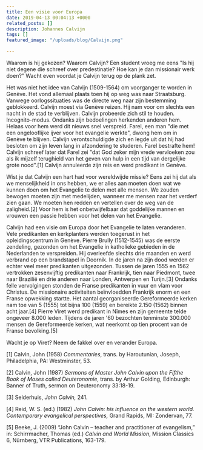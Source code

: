 ```yaml
---
title: Een visie voor Europa
date: 2019-04-13 00:04:13 +0000
related_posts: []
description: Johannes Calvijn
tags: []
featured_image: "/uploads/blog/Calvijn.png"

---
```

Waarom is hij gekozen? Waarom Calvijn? Een student vroeg me eens "Is hij niet degene die schreef over predestinatie? Hoe kan je dan missionair werk doen?" Wacht even voordat je Calvijn terug op de plank zet.

Het was niet het idee van Calvijn (1509-1564) om voorganger te worden in Genève. Het vond allemaal plaats toen hij op weg was naar Straatsburg. Vanwege oorlogssituaties was de directe weg naar zijn bestemming geblokkeerd. Calvijn moest via Genève reizen. Hij nam voor om slechts een nacht in de stad te verblijven. Calvijn probeerde zich stil te houden. Incognito-modus. Ondanks zijn bedoelingen herkenden anderen hem. Helaas voor hem werd dit nieuws snel verspreid. Farel, een man "die met een ongelooflijke ijver voor het evangelie werkte", dwong hem om in Genève te blijven. Calvijn verontschuldigde zich en legde uit dat hij had besloten om zijn leven lang in afzondering te studeren. Farel bestrafte hem! Calvijn schreef later dat Farel zei "dat God zeker mijn vrede vervloeken zou als ik mijzelf terughield van het geven van hulp in een tijd van dergelijke grote nood".\[1\] Calvijn annuleerde zijn reis en werd predikant in Genève.

Wist je dat Calvijn een hart had voor wereldwijde missie? Eens zei hij dat als we menselijkheid in ons hebben, we er alles aan moeten doen wat we kunnen doen om het Evangelie te delen met alle mensen. We zouden bewogen moeten zijn met medelijden, wanneer me mensen naar het verderf zien gaan. We moeten hen redden en vertellen over de weg van de zaligheid.\[2\] Voor hem is het onbetwijfelbaar dat goddelijke mannen en vrouwen een passie hebben voor het delen van het Evangelie.

Calvijn had een visie om Europa door het Evangelie te laten veranderen. Vele predikanten en kerkplanters werden toegerust in het opleidingscentrum in Genève. Pierre Brully (1512-1545) was de eerste zendeling, gezonden om het Evangelie in katholieke gebieden in de Nederlanden te verspreiden. Hij overleefde slechts drie maanden en werd verbrand op een brandstapel in Doornik. In de jaren na zijn dood werden er echter veel meer predikanten uitgezonden. Tussen de jaren 1555 en 1562 vertrokken zesenvijftig predikanten naar Frankrijk, tien naar Piedmont, twee naar Brazilië en drie anderen naar Londen, Antwerpen en Turijn.\[3\] Ondanks felle vervolgingen stonden de Franse predikanten in vuur en vlam voor Christus. De missionaire activiteiten beïnvloedden Frankrijk enorm en een Franse opwekking startte. Het aantal georganiseerde Gereformeerde kerken nam toe van 5 (1555) tot bijna 100 (1559) en bereikte 2.150 (1562) binnen acht jaar.\[4\] Pierre Viret werd predikant in Nîmes en zijn gemeente telde ongeveer 8.000 leden. Tijdens de jaren '60 bezochten tenminste 300.000 mensen de Gereformeerde kerken, wat neerkomt op tien procent van de Franse bevolking.\[5\]

Wacht je op Viret? Neem de fakkel over en verander Europa.

\[1\] Calvin, John (1958) _Commentaries_, trans. by Haroutunian, Joseph, Philadelphia, PA: Westminster, 53.

\[2\] Calvin, John (1987) _Sermons of Master John Calvin upon the Fifthe Book of Moses called Deuteronomie_, trans. by Arthur Golding, Edinburgh: Banner of Truth, sermon on Deuteronomy 33:18-19.

\[3\] Selderhuis, _John Calvin,_ 241.

\[4\] Reid, W. S. (ed.) (1982) _John Calvin: his influence on the western world. Contemporary evangelical perspectives,_ Grand Rapids, MI: Zondervan, 77.

\[5\] Beeke, J. (2009) “John Calvin – teacher and practitioner of evangelism,” in: Schirrmacher, Thomas (ed.) _Calvin and World Mission_, Mission Classics 6, Nürnberg, VTR Publications, 163-179.